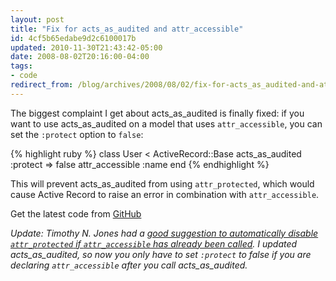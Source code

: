 ```yaml
---
layout: post
title: "Fix for acts_as_audited and attr_accessible"
id: 4cf5b65edabe9d2c6100017b
updated: 2010-11-30T21:43:42-05:00
date: 2008-08-02T20:16:00-04:00
tags:
- code
redirect_from: /blog/archives/2008/08/02/fix-for-acts_as_audited-and-attr_accessible/
---
```


The biggest complaint I get about acts\_as\_audited is finally fixed: if you want to use acts\_as\_audited on a model that uses `attr_accessible`, you can set the `:protect` option to `false`:

{% highlight ruby %}
class User < ActiveRecord::Base
  acts_as_audited :protect => false
  attr_accessible :name
end
{% endhighlight %}

This will prevent acts\_as\_audited from using `attr_protected`, which would cause Active Record to raise an error in combination with `attr_accessible`.

Get the latest code from [GitHub](http://github.com/collectiveidea/acts_as_audited)

*Update: Timothy N. Jones had a [good suggestion to automatically disable `attr_protected` if `attr_accessible` has already been called](http://timothynjones.wordpress.com/2008/08/02/acts_as_audited-and-declare-either-attr_protected-or-attr_accessible-for-user-but-not-both/). I updated acts\_as\_audited, so now you only have to set `:protect` to false if you are declaring `attr_accessible` after you call acts\_as\_audited.*
